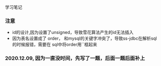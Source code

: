 学习笔记
### 注意
* id的设计,因为设置了unsigned，导致雪花算法产生的id无法插入
* 因为表名设置成了 order， 和mysql的关键字冲突了，导致ss-jdbc在解析sql的时候报错，需要在 sql中将order用``框起来


### 2020.12.09, 因为一直没时间，先写了一题，后面一题后面补上